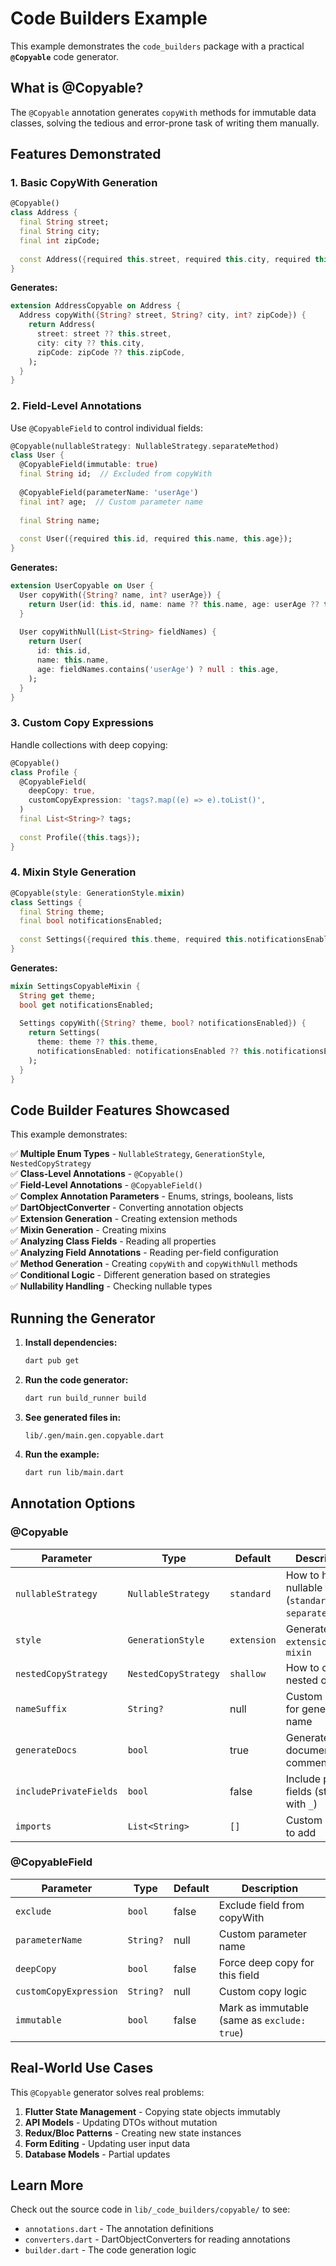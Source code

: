 # Code Builders Example

This example demonstrates the `code_builders` package with a practical **`@Copyable`** code generator.

## What is @Copyable?

The `@Copyable` annotation generates `copyWith` methods for immutable data classes, solving the tedious and error-prone task of writing them manually.

## Features Demonstrated

### 1. **Basic CopyWith Generation**
```dart
@Copyable()
class Address {
  final String street;
  final String city;
  final int zipCode;
  
  const Address({required this.street, required this.city, required this.zipCode});
}
```

**Generates:**
```dart
extension AddressCopyable on Address {
  Address copyWith({String? street, String? city, int? zipCode}) {
    return Address(
      street: street ?? this.street,
      city: city ?? this.city,
      zipCode: zipCode ?? this.zipCode,
    );
  }
}
```

### 2. **Field-Level Annotations**

Use `@CopyableField` to control individual fields:

```dart
@Copyable(nullableStrategy: NullableStrategy.separateMethod)
class User {
  @CopyableField(immutable: true)
  final String id;  // Excluded from copyWith
  
  @CopyableField(parameterName: 'userAge')
  final int? age;  // Custom parameter name
  
  final String name;
  
  const User({required this.id, required this.name, this.age});
}
```

**Generates:**
```dart
extension UserCopyable on User {
  User copyWith({String? name, int? userAge}) {
    return User(id: this.id, name: name ?? this.name, age: userAge ?? this.age);
  }
  
  User copyWithNull(List<String> fieldNames) {
    return User(
      id: this.id,
      name: this.name,
      age: fieldNames.contains('userAge') ? null : this.age,
    );
  }
}
```

### 3. **Custom Copy Expressions**

Handle collections with deep copying:

```dart
@Copyable()
class Profile {
  @CopyableField(
    deepCopy: true,
    customCopyExpression: 'tags?.map((e) => e).toList()',
  )
  final List<String>? tags;
  
  const Profile({this.tags});
}
```

### 4. **Mixin Style Generation**

```dart
@Copyable(style: GenerationStyle.mixin)
class Settings {
  final String theme;
  final bool notificationsEnabled;
  
  const Settings({required this.theme, required this.notificationsEnabled});
}
```

**Generates:**
```dart
mixin SettingsCopyableMixin {
  String get theme;
  bool get notificationsEnabled;
  
  Settings copyWith({String? theme, bool? notificationsEnabled}) {
    return Settings(
      theme: theme ?? this.theme,
      notificationsEnabled: notificationsEnabled ?? this.notificationsEnabled,
    );
  }
}
```

## Code Builder Features Showcased

This example demonstrates:

✅ **Multiple Enum Types** - `NullableStrategy`, `GenerationStyle`, `NestedCopyStrategy`  
✅ **Class-Level Annotations** - `@Copyable()`  
✅ **Field-Level Annotations** - `@CopyableField()`  
✅ **Complex Annotation Parameters** - Enums, strings, booleans, lists  
✅ **DartObjectConverter** - Converting annotation objects  
✅ **Extension Generation** - Creating extension methods  
✅ **Mixin Generation** - Creating mixins  
✅ **Analyzing Class Fields** - Reading all properties  
✅ **Analyzing Field Annotations** - Reading per-field configuration  
✅ **Method Generation** - Creating `copyWith` and `copyWithNull` methods  
✅ **Conditional Logic** - Different generation based on strategies  
✅ **Nullability Handling** - Checking nullable types  

## Running the Generator

1. **Install dependencies:**
   ```bash
   dart pub get
   ```

2. **Run the code generator:**
   ```bash
   dart run build_runner build
   ```

3. **See generated files in:**
   ```
   lib/.gen/main.gen.copyable.dart
   ```

4. **Run the example:**
   ```bash
   dart run lib/main.dart
   ```

## Annotation Options

### @Copyable

| Parameter | Type | Default | Description |
|-----------|------|---------|-------------|
| `nullableStrategy` | `NullableStrategy` | `standard` | How to handle nullable fields (`standard` or `separateMethod`) |
| `style` | `GenerationStyle` | `extension` | Generate as `extension` or `mixin` |
| `nestedCopyStrategy` | `NestedCopyStrategy` | `shallow` | How to copy nested objects |
| `nameSuffix` | `String?` | null | Custom suffix for generated name |
| `generateDocs` | `bool` | true | Generate documentation comments |
| `includePrivateFields` | `bool` | false | Include private fields (starting with `_`) |
| `imports` | `List<String>` | `[]` | Custom imports to add |

### @CopyableField

| Parameter | Type | Default | Description |
|-----------|------|---------|-------------|
| `exclude` | `bool` | false | Exclude field from copyWith |
| `parameterName` | `String?` | null | Custom parameter name |
| `deepCopy` | `bool` | false | Force deep copy for this field |
| `customCopyExpression` | `String?` | null | Custom copy logic |
| `immutable` | `bool` | false | Mark as immutable (same as `exclude: true`) |

## Real-World Use Cases

This `@Copyable` generator solves real problems:

1. **Flutter State Management** - Copying state objects immutably
2. **API Models** - Updating DTOs without mutation
3. **Redux/Bloc Patterns** - Creating new state instances
4. **Form Editing** - Updating user input data
5. **Database Models** - Partial updates

## Learn More

Check out the source code in `lib/_code_builders/copyable/` to see:
- `annotations.dart` - The annotation definitions
- `converters.dart` - DartObjectConverters for reading annotations
- `builder.dart` - The code generation logic

